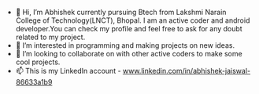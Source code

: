 - 👋 Hi, I’m Abhishek currently pursuing Btech from Lakshmi Narain College of Technology(LNCT), Bhopal. I am an active coder and android developer.You can check my profile and feel free to ask for any doubt related to my project.
- 👀 I’m interested in programming and making projects on new ideas.
- 💞️ I’m looking to collaborate on with other active coders to make some cool projects.
- 📫 This is my LinkedIn account - www.linkedin.com/in/abhishek-jaiswal-86633a1b9

<!---
abhishekjaiswal777ab/abhishekjaiswal777ab is a ✨ special ✨ repository because its `README.md` (this file) appears on your GitHub profile.
You can click the Preview link to take a look at your changes.
--->
